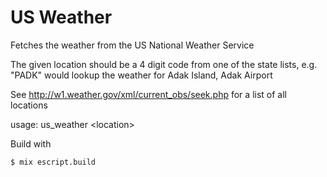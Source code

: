 # US Weather

Fetches the weather from the US National Weather Service

The given location should be a 4 digit code from one of the state lists, e.g.
"PADK" would lookup the weather for Adak Island, Adak Airport

See http://w1.weather.gov/xml/current_obs/seek.php for a list of all locations

usage: us_weather \<location\>

Build with

```bash
$ mix escript.build
```
